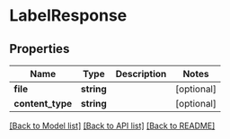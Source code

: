 # LabelResponse

## Properties
Name | Type | Description | Notes
------------ | ------------- | ------------- | -------------
**file** | **string** |  | [optional] 
**content_type** | **string** |  | [optional] 

[[Back to Model list]](../README.md#documentation-for-models) [[Back to API list]](../README.md#documentation-for-api-endpoints) [[Back to README]](../README.md)


